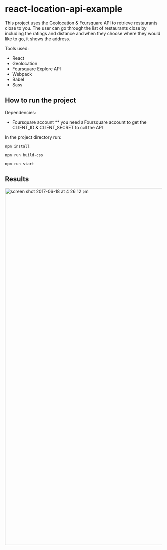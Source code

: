 # react-location-api-example

This project uses the Geolocation & Foursquare API to retrieve restaurants close to you. The user can go through the list of restaurants close by including the ratings and distance and when they choose where they would like to go, it shows the address.

Tools used: 
- React
- Geolocation
- Foursquare Explore API
- Webpack
- Babel
- Sass 

## How to run the project 

Dependencies: 

- Foursquare account
** you need a Foursquare account to get the CLIENT_ID & CLIENT_SECRET to call the API 

In the project directory run: 

`npm install`

`npm run build-css` 

`npm run start`

## Results

<img width="1144" alt="screen shot 2017-06-18 at 4 26 12 pm" src="https://user-images.githubusercontent.com/18426780/27264424-a2684b24-5443-11e7-9396-76d8d56a9a2a.png">
